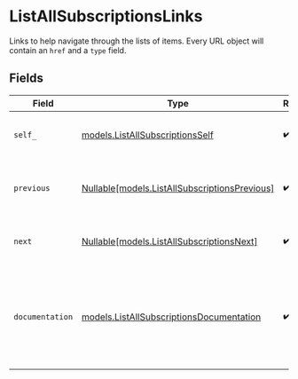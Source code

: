 # ListAllSubscriptionsLinks

Links to help navigate through the lists of items. Every URL object will contain an `href` and a `type` field.


## Fields

| Field                                                                                      | Type                                                                                       | Required                                                                                   | Description                                                                                |
| ------------------------------------------------------------------------------------------ | ------------------------------------------------------------------------------------------ | ------------------------------------------------------------------------------------------ | ------------------------------------------------------------------------------------------ |
| `self_`                                                                                    | [models.ListAllSubscriptionsSelf](../models/listallsubscriptionsself.md)                   | :heavy_check_mark:                                                                         | The URL to the current set of items.                                                       |
| `previous`                                                                                 | [Nullable[models.ListAllSubscriptionsPrevious]](../models/listallsubscriptionsprevious.md) | :heavy_check_mark:                                                                         | The previous set of items, if available.                                                   |
| `next`                                                                                     | [Nullable[models.ListAllSubscriptionsNext]](../models/listallsubscriptionsnext.md)         | :heavy_check_mark:                                                                         | The next set of items, if available.                                                       |
| `documentation`                                                                            | [models.ListAllSubscriptionsDocumentation](../models/listallsubscriptionsdocumentation.md) | :heavy_check_mark:                                                                         | In v2 endpoints, URLs are commonly represented as objects with an `href` and `type` field. |